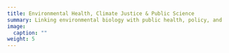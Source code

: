 ```yaml
---
title: Environmental Health, Climate Justice & Public Science
summary: Linking environmental biology with public health, policy, and equity in collaboration with communities impacted by ecological change.
image:
  caption: ""
weight: 5
---
```

